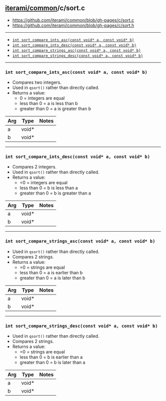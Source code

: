 [iterami/common](https://github.com/iterami/Docs.htm/blob/gh-pages/common/README.md)/c/sort.c
---------------------------------------------------------------------------------------------

* https://github.com/iterami/common/blob/gh-pages/c/sort.c
* https://github.com/iterami/common/blob/gh-pages/c/sort.h

---

* [`int sort_compare_ints_asc(const void* a, const void* b)`](#int-sort_compare_ints_ascconst-void-a-const-void-b)
* [`int sort_compare_ints_desc(const void* a, const void* b)`](#int-sort_compare_ints_descconst-void-a-const-void-b)
* [`int sort_compare_strings_asc(const void* a, const void* b)`](#int-sort_compare_strings_ascconst-void-a-const-void-b)
* [`int sort_compare_strings_desc(const void* a, const void* b)`](#int-sort_compare_strings_ascconst-void-a-const-void-b)

---

### `int sort_compare_ints_asc(const void* a, const void* b)`
* Compares two integers.
* Used in `qsort()` rather than directly called.
* Returns a value:
  * 0 = integers are equal
  * less than 0 = a is less than b
  * greater than 0 = a is greater than b

Arg | Type  | Notes
----|-------|----------------------------
a   | void* |
b   | void* |

---

### `int sort_compare_ints_desc(const void* a, const void* b)`
* Compares 2 integers.
* Used in `qsort()` rather than directly called.
* Returns a value:
  * =0 = integers are equal
  * less than 0 = b is less than a
  * greater than 0 = b is greater than a

Arg | Type  | Notes
----|-------|----------------------------
a   | void* |
b   | void* |

---

### `int sort_compare_strings_asc(const void* a, const void* b)`
* Used in `qsort()` rather than directly called.
* Compares 2 strings.
* Returns a value:
  * =0 = strings are equal
  * less than 0 = a is earlier than b
  * greater than 0 = a is later than b

Arg | Type  | Notes
----|-------|----------------------------
a   | void* |
b   | void* |

---

### `int sort_compare_strings_desc(const void* a, const void* b)`
* Used in `qsort()` rather than directly called.
* Compares 2 strings.
* Returns a value:
  * =0 = strings are equal
  * less than 0 = b is earlier than a
  * greater than 0 = b is later than a

Arg | Type  | Notes
----|-------|----------------------------
a   | void* |
b   | void* |

